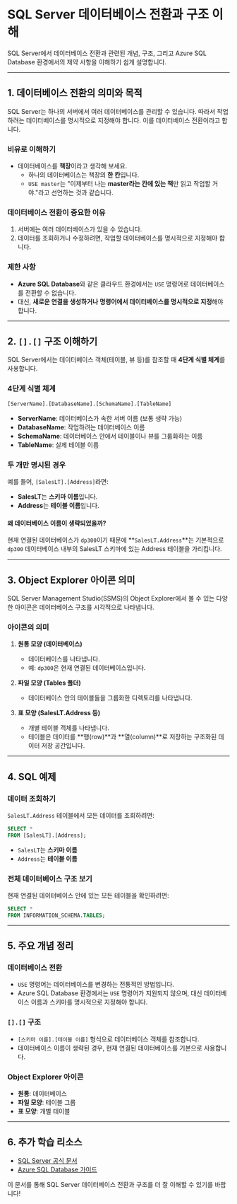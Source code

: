 # SQL Server 데이터베이스 전환과 구조 이해

SQL Server에서 데이터베이스 전환과 관련된 개념, 구조, 그리고 Azure SQL Database 환경에서의 제약 사항을 이해하기 쉽게 설명합니다.

---

## 1. 데이터베이스 전환의 의미와 목적

SQL Server는 하나의 서버에서 여러 데이터베이스를 관리할 수 있습니다. 따라서 작업하려는 데이터베이스를 명시적으로 지정해야 합니다. 이를 데이터베이스 전환이라고 합니다.

### 비유로 이해하기
- 데이터베이스를 **책장**이라고 생각해 보세요.
  - 하나의 데이터베이스는 책장의 **한 칸**입니다.
  - `USE master`는 "이제부터 나는 **master라는 칸에 있는 책**만 읽고 작업할 거야."라고 선언하는 것과 같습니다.

### 데이터베이스 전환이 중요한 이유
1. 서버에는 여러 데이터베이스가 있을 수 있습니다.
2. 데이터를 조회하거나 수정하려면, 작업할 데이터베이스를 명시적으로 지정해야 합니다.

### 제한 사항
- **Azure SQL Database**와 같은 클라우드 환경에서는 `USE` 명령어로 데이터베이스를 전환할 수 없습니다.
- 대신, **새로운 연결을 생성하거나 명령어에서 데이터베이스를 명시적으로 지정**해야 합니다.

---

## 2. `[].[]` 구조 이해하기

SQL Server에서는 데이터베이스 객체(테이블, 뷰 등)를 참조할 때 **4단계 식별 체계**를 사용합니다.

### 4단계 식별 체계
```sql
[ServerName].[DatabaseName].[SchemaName].[TableName]
```
- **ServerName**: 데이터베이스가 속한 서버 이름 (보통 생략 가능)
- **DatabaseName**: 작업하려는 데이터베이스 이름
- **SchemaName**: 데이터베이스 안에서 테이블이나 뷰를 그룹화하는 이름
- **TableName**: 실제 테이블 이름

### 두 개만 명시된 경우
예를 들어, `[SalesLT].[Address]`라면:
- **SalesLT**는 **스키마 이름**입니다.
- **Address**는 **테이블 이름**입니다.

#### 왜 데이터베이스 이름이 생략되었을까?
현재 연결된 데이터베이스가 `dp300`이기 때문에 **`SalesLT.Address`**는 기본적으로 `dp300` 데이터베이스 내부의 SalesLT 스키마에 있는 Address 테이블을 가리킵니다.

---

## 3. Object Explorer 아이콘 의미

SQL Server Management Studio(SSMS)의 Object Explorer에서 볼 수 있는 다양한 아이콘은 데이터베이스 구조를 시각적으로 나타냅니다.

### 아이콘의 의미
1. **원통 모양 (데이터베이스)**  
   - 데이터베이스를 나타냅니다.  
   - 예: `dp300`은 현재 연결된 데이터베이스입니다.

2. **파일 모양 (Tables 폴더)**  
   - 데이터베이스 안의 테이블들을 그룹화한 디렉토리를 나타냅니다.

3. **표 모양 (SalesLT.Address 등)**  
   - 개별 테이블 객체를 나타냅니다.
   - 테이블은 데이터를 **행(row)**과 **열(column)**로 저장하는 구조화된 데이터 저장 공간입니다.

---

## 4. SQL 예제

### 데이터 조회하기
`SalesLT.Address` 테이블에서 모든 데이터를 조회하려면:
```sql
SELECT * 
FROM [SalesLT].[Address];
```
- `SalesLT`는 **스키마 이름**
- `Address`는 **테이블 이름**

### 전체 데이터베이스 구조 보기
현재 연결된 데이터베이스 안에 있는 모든 테이블을 확인하려면:
```sql
SELECT * 
FROM INFORMATION_SCHEMA.TABLES;
```

---

## 5. 주요 개념 정리

### 데이터베이스 전환
- `USE` 명령어는 데이터베이스를 변경하는 전통적인 방법입니다.
- Azure SQL Database 환경에서는 `USE` 명령어가 지원되지 않으며, 대신 데이터베이스 이름과 스키마를 명시적으로 지정해야 합니다.

### `[].[]` 구조
- `[스키마 이름].[테이블 이름]` 형식으로 데이터베이스 객체를 참조합니다.
- 데이터베이스 이름이 생략된 경우, 현재 연결된 데이터베이스를 기본으로 사용합니다.

### Object Explorer 아이콘
- **원통**: 데이터베이스
- **파일 모양**: 테이블 그룹
- **표 모양**: 개별 테이블

---

## 6. 추가 학습 리소스
- [SQL Server 공식 문서](https://learn.microsoft.com/en-us/sql/)
- [Azure SQL Database 가이드](https://learn.microsoft.com/en-us/azure/azure-sql/)

이 문서를 통해 SQL Server 데이터베이스 전환과 구조를 더 잘 이해할 수 있기를 바랍니다!
